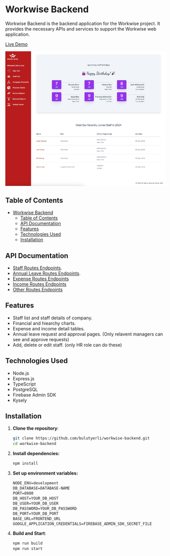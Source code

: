 # Workwise Backend

Workwise Backend is the backend application for the Workwise project. It provides the necessary APIs and services to support the Workwise web application.

[Live Demo](https://work-wisee.vercel.app/)

![Project Image](src/assets/homepage.png)

## Table of Contents

- [Workwise Backend](#workwise-backend)
  - [Table of Contents](#table-of-contents)
  - [API Documentation](#api-documentation)
  - [Features](#features)
  - [Technologies Used](#technologies-used)
  - [Installation](#installation)

## API Documentation

- [Staff Routes Endpoints](./docs/staffRoutes.md).
- [Annual Leave Routes Endpoints](./docs/annualRoutes.md).
- [Expense Routes Endpoints](./docs/expenseRoutes.md)
- [Income Routes Endpoints](./docs/incomeRoutes.md)
- [Other Routes Endpoints](./docs/otherRoutes.md)

## Features

- Staff list and staff details of company.
- Financial and hiearchy charts.
- Expense and income detail tables.
- Annual leave request and approval pages. (Only relavent managers can see and approve requests)
- Add, delete or edit staff. (only HR role can do these)

## Technologies Used

- Node.js
- Express.js
- TypeScript
- PostgreSQL
- Firebase Admin SDK
- Kysely

## Installation

1. **Clone the repository**:

   ```bash
   git clone https://github.com/bulutyerli/workwise-backend.git
   cd workwise-backend
   ```

2. **Install dependencies:**

   ```bash
   npm install
   ```

3. **Set up environment variables:**

   ```
   NODE_ENV=development
   DB_DATABASE=DATABASE-NAME
   PORT=8080
   DB_HOST=YOUR_DB_HOST
   DB_USER=YOUR_DB_USER
   DB_PASSWORD=YOUR_DB_PASSWORD
   DB_PORT=YOUR_DB_PORT
   BASE_URL=FRONTEND_URL
   GOOGLE_APPLICATION_CREDENTIALS=FIREBASE_ADMIN_SDK_SECRET_FILE
   ```

4. **Build and Start**:

   ```bash
   npm run build
   npm run start
   ```
